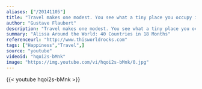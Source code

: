 ```yaml
---
aliases: ["/20141105"]
title: "Travel makes one modest. You see what a tiny place you occupy in the world."
author: "Gustave Flaubert"
description: "Travel makes one modest. You see what a tiny place you occupy in the world. - Gustave Flaubert quotes from GetInspired365.com"
summary: "Alissa Around the World: 40 Countries in 18 Months"
referenceurl: "http://www.thisworldrocks.com"
tags: ["Happiness","Travel",]
source: "youtube"
videoid: "hqoi2s-bMnk"
image: "https://img.youtube.com/vi/hqoi2s-bMnk/0.jpg"
---
```


{{< youtube hqoi2s-bMnk >}}
